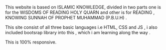 This website is based on ISLAMIC KNOWLEDGE, divided in two parts  one is for the WISDOMS OF READING HOLY QUARN and other is for READING , KNOWING SUNNAH OF PROPHET MUHAMMAD (P.B.U.H) .

This site consist of all three basic languages i.e HTML, CSS and JS , i also included bootsrap library into this , which i am learning along the way .

This is 100% responsive. 